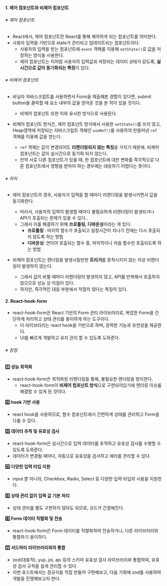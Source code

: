 
#### 1. 제어 컴포넌트와 비제어 컴포넌트

###### ※ 제어 컴포넌트
- React에서, 제어 컴포넌트란 React를 통해 제어하게 되는 컴포넌트를 의미한다.
- 사용자 입력을 기반으로 state가 관리되고 업데이트되는 컴포넌트이다.
	- 사용자의 입력을 받는 컴포넌트에 `event` 객체를 이용해 `setState()`로 값을 저장하는 방식을 사용한다.
	- 제어 컴포넌트는 이처럼 사용자의 입력값과 저장되는 데이터 상태가 같도록, **실시간으로 값이 동기화되는 특징**이 있다.

###### ※ 비제어 컴포넌트
- 바닐라 자바스크립트를 사용하면서 Form을 제출해본 경험이 있다면, submit button을 클릭할 때 요소 내부의 값을 얻어온 것을 본 적이 있을 것이다.
	- 비제어 컴포넌트 또한 이와 유사한 방식으로 사용된다.

- 비제어 컴포넌트 방식은, 제어 컴포넌트 방식에서 사용한 `setState()`를 쓰지 않고, Heap영역에 저장되는 자바스크립트 객체인 `useRef()`를 사용하여 만들어낸 `ref` 객체를 이용해 값을 얻는다.
	- `ref` 객체는 값이 변경되어도 **리렌더링되지 않는 특징**을 가지기 때문에, 비제어 컴포넌트는 값이 실시간으로 동기화 되지 않는다. 
	- 만약 서로 다른 컴포넌트가 있을 때, 한 컴포넌트에 대한 변화를 즉각적으로 다른 컴포넌트에서 영향을 받아야 하는 경우에는 대응하기 어렵다는 뜻이다.

###### ※ 차이
- 제어 컴포넌트의 경우, 사용자가 입력을 할 때마다 리렌더링을 발생시키면서 값을 동기화한다.
    - 따라서, 사용자의 입력이 발생할 때마다 불필요하게 리렌더링이 발생되거나 API가 호출되는 문제가 있을 수 있다..
    - 그래서 이를 해결하기 위해 **쓰로틀링, 디바운싱**이라는 게 있다.
        - **쓰로틀링** : 마지막 함수가 호출되고 일정시간이 지나기 전에는 다시 호출되지 않도록 하는 방법
        - **디바운싱**: 연이어 호출되는 함수 중, 마지막이나 처음 함수만 호출되도록 하는 방법

- 비제어 컴포넌트는 렌더링을 발생시킬만한 **트리거**를 동작시키지 않는 이상 리렌더링이 발생하지 않는다. 
    - 그래서 값이 바뀔 때마다 리렌더링이 발생하지 않고, API를 반복해서 호출하지 않으므로 성능 상 이점이 있다.
    - 하지만, 즉각적인 대응 부분에서 적절치 않다는 특징이 있다.


#### 2. React-hook-form

- react-hook-form은 React 기반의 Form 관리 라이브러리로, 복잡한 Form을 간단하게 처리하고 상태 관리를 용이하게 하는 도구이다.
	- 이 라이브러리는 react hook을 기반으로 하며, 강력한 기능과 유연성을 제공한다.
	- UI를 빠르게 개발하고 유지 관리 할 수 있도록 도와준다.

###### ※ 장점

**1️⃣ 성능 최적화** 
- react-hook-form은 최적화된 리렌더링을 통해, 불필요한 렌더링을 방지한다.
	- react-hook-form이 **비제어 컴포넌트 방식**으로 구현되어있기에 렌더링 이슈를 해결할 수 있게 된 것이다.

**2️⃣ hook 기반 사용** 
- react hook을 사용하므로, 함수 컴포넌트에서 간편하게 상태를 관리하고 Form을 다룰 수 있다.

**3️⃣ 데이터 추적 및 유효성 검사**
- react-hook-form은 실시간으로 입력 데이터를 추적하고 유효성 검사를 수행할 수 있도록 도와준다.
- 데이터가 변경될 때마다, 자동으로 유효성을 검사하고 에러를 관리할 수 있다.

**4️⃣ 다양한 입력 타입 지원**
- input 뿐 아니라, Checkbox, Radio, Select 등 다양한 입력 타입의 사용을 지원한다.

**5️⃣ 상태 관리 없이 입력 값 기본 처리**
- 상태 관리를 별도 구현하지 않아도 되므로, 코드가 간결해진다.

**6️⃣ Form 데이터 직렬화 및 전송**
- react-hook-form은 Form 데이터를 직렬화하여 전송하거나, 다른 라이브러리와 통합하기 용이하다.

**7️⃣ 서드파티 라이브러리와의 통합**
- zod(대표적), yup, joi, ajv 등의 스키마 유효성 검사 라이브러리와 통합하여, 유효성 검사 규칙을 쉽게 관리할 수 있다.
- 이번 포스트에서는 정규식을 직접 만들어 구현해보고, 다음 기회에 zod를 사용하여 개발을 진행해보고자 한다.

